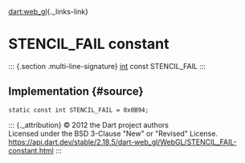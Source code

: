 [dart:web\_gl](../../dart-web_gl/dart-web_gl-library){._links-link}

STENCIL\_FAIL constant
======================

::: {.section .multi-line-signature}
[int](../../dart-core/int-class) const STENCIL\_FAIL
:::

Implementation {#source}
--------------

``` {.language-dart data-language="dart"}
static const int STENCIL_FAIL = 0x0B94;
```

::: {._attribution}
© 2012 the Dart project authors\
Licensed under the BSD 3-Clause \"New\" or \"Revised\" License.\
<https://api.dart.dev/stable/2.18.5/dart-web_gl/WebGL/STENCIL_FAIL-constant.html>
:::

